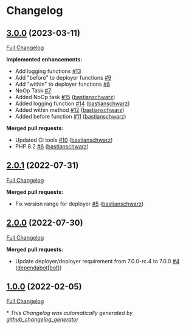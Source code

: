 # Changelog

## [3.0.0](https://github.com/codenamephp/deployer.base/tree/3.0.0) (2023-03-11)

[Full Changelog](https://github.com/codenamephp/deployer.base/compare/2.0.1...3.0.0)

**Implemented enhancements:**

- Add logging functions [\#13](https://github.com/codenamephp/deployer.base/issues/13)
- Add "before" to deployer functions [\#9](https://github.com/codenamephp/deployer.base/issues/9)
- Add "within" to deployer functions [\#8](https://github.com/codenamephp/deployer.base/issues/8)
- NoOp Task [\#7](https://github.com/codenamephp/deployer.base/issues/7)
- Added NoOp task [\#15](https://github.com/codenamephp/deployer.base/pull/15) ([bastianschwarz](https://github.com/bastianschwarz))
- Added logging function [\#14](https://github.com/codenamephp/deployer.base/pull/14) ([bastianschwarz](https://github.com/bastianschwarz))
- Added within method [\#12](https://github.com/codenamephp/deployer.base/pull/12) ([bastianschwarz](https://github.com/bastianschwarz))
- Added before function [\#11](https://github.com/codenamephp/deployer.base/pull/11) ([bastianschwarz](https://github.com/bastianschwarz))

**Merged pull requests:**

- Updated CI tools [\#10](https://github.com/codenamephp/deployer.base/pull/10) ([bastianschwarz](https://github.com/bastianschwarz))
- PHP 8.2 [\#6](https://github.com/codenamephp/deployer.base/pull/6) ([bastianschwarz](https://github.com/bastianschwarz))

## [2.0.1](https://github.com/codenamephp/deployer.base/tree/2.0.1) (2022-07-31)

[Full Changelog](https://github.com/codenamephp/deployer.base/compare/2.0.0...2.0.1)

**Merged pull requests:**

- Fix version range for deployer [\#5](https://github.com/codenamephp/deployer.base/pull/5) ([bastianschwarz](https://github.com/bastianschwarz))

## [2.0.0](https://github.com/codenamephp/deployer.base/tree/2.0.0) (2022-07-30)

[Full Changelog](https://github.com/codenamephp/deployer.base/compare/1.0.0...2.0.0)

**Merged pull requests:**

- Update deployer/deployer requirement from 7.0.0-rc.4 to 7.0.0 [\#4](https://github.com/codenamephp/deployer.base/pull/4) ([dependabot[bot]](https://github.com/apps/dependabot))

## [1.0.0](https://github.com/codenamephp/deployer.base/tree/1.0.0) (2022-02-05)

[Full Changelog](https://github.com/codenamephp/deployer.base/compare/d8294f098605244076c20b5b6b2e187269cbd65e...1.0.0)



\* *This Changelog was automatically generated by [github_changelog_generator](https://github.com/github-changelog-generator/github-changelog-generator)*
